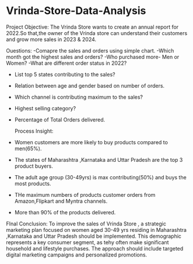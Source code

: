 # Vrinda-Store-Data-Analysis
Project Objective:
The Vrinda Store wants to create an annual report for 2022.So that,the owner of the Vrinda store can understand their customers and grow more sales in 2023 & 2024.


Ouestions:
-Comapre the sales and orders using simple chart.
-Which month got the highest sales and orders?
-Who purchased more- Men or Women?
-What are different order status in 2022?
- List top 5 states contributing to the sales?
- Relation between age and gender based on number of orders.
- Which channel is contributing maximum to the sales?
- Highest selling category?
- Percentage of Total Orders delivered.

  
  Process Insight:
- Women customers are more likely to buy products compared to men(65%).
- The states of Maharashtra ,Karnataka and Uttar Pradesh are the top 3 product buyers.
- The adult age group (30-49yrs) is max contributing(50%) and buys the most products.
- THe maximum numbers of products customer orders from Amazon,Flipkart and Myntra channels.
- More than 90% of the products delivered.

  
FInal Conclusion:
To improve the sales of Vrinda Store , a strategic marketing plan focused on women aged 30-49 yrs residing in Maharashtra ,Karnataka and Uttar Pradesh should be implemented. This demographic represents a key consumer segment, as tehy often make significant household and lifestyle purchases. The approach should include targeted digital marketing campaigns and personalized promotions.
